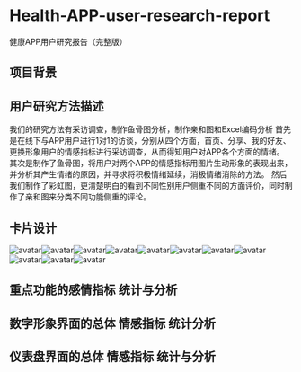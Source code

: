 # Health-APP-user-research-report
健康APP用户研究报告（完整版）
## 项目背景
## 用户研究方法描述
我们的研究方法有采访调查，制作鱼骨图分析，制作亲和图和Excel编码分析
首先是在线下与APP用户进行1对1的访谈，分别从四个方面，首页、分享、我的好友、更换形象用户的情感指标进行采访调查，从而得知用户对APP各个方面的情绪。
其次是制作了鱼骨图，将用户对两个APP的情感指标用图片生动形象的表现出来，并分析其产生情绪的原因，并寻求将积极情绪延续，消极情绪消除的方法。
然后我们制作了彩虹图，更清楚明白的看到不同性别用户侧重不同的方面评价，同时制作了亲和图来分类不同功能侧重的评论。
## 卡片设计
![avatar](1.png)![avatar](2.jpg)![avatar](3.jpg)![avatar](4.jpg)![avatar](5.jpg)![avatar](6.jpg)![avatar](7.png)![avatar](8.png)![avatar](9.jpg)![avatar](0.png)![avatar](11.jpg)

## 重点功能的感情指标 统计与分析
## 数字形象界面的总体 情感指标 统计分析
## 仪表盘界面的总体 情感指标 统计与分析
